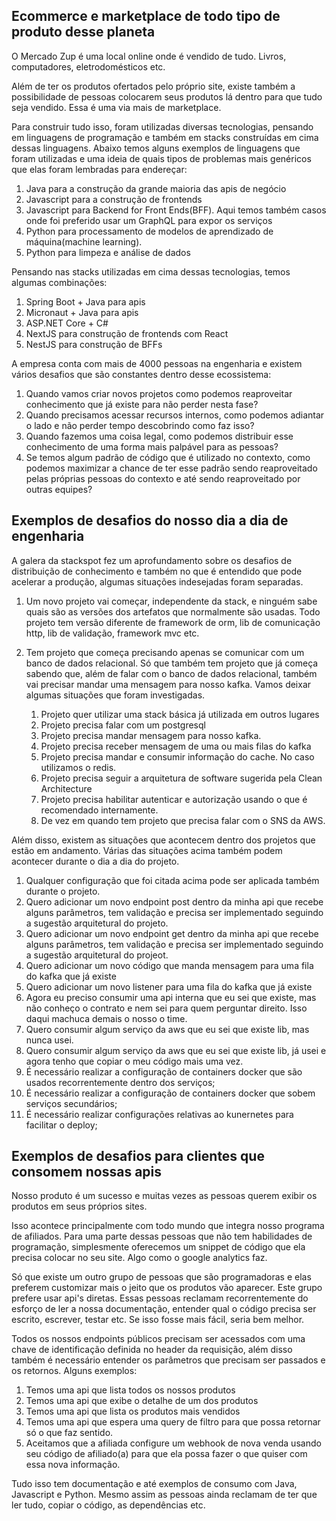 ## Ecommerce e marketplace de todo tipo de produto desse planeta

O Mercado Zup é uma local online onde é vendido de tudo. Livros, computadores, eletrodomésticos etc. 

Além de ter os produtos ofertados pelo próprio site, existe também a possibilidade de pessoas colocarem seus produtos lá dentro para que tudo seja vendido. Essa é uma via mais de marketplace. 

Para construir tudo isso, foram utilizadas diversas tecnologias, pensando em linguagens de programação e também em stacks construídas em cima dessas linguagens. Abaixo temos alguns exemplos de linguagens que foram utilizadas e uma ideia de quais tipos de problemas mais genéricos que elas foram lembradas para endereçar:

1. Java para a construção da grande maioria das apis de negócio
1. Javascript para a construção de frontends 
1. Javascript para Backend for Front Ends(BFF). Aqui temos também casos onde foi preferido usar um GraphQL para expor os serviços
1. Python para processamento de modelos de aprendizado de máquina(machine learning). 
1. Python para limpeza e análise de dados

Pensando nas stacks utilizadas em cima dessas tecnologias, temos algumas combinações:

1. Spring Boot + Java para apis
1. Micronaut + Java para apis
1. ASP.NET Core + C#
1. NextJS para construção de frontends com React
1. NestJS para construção de BFFs

A empresa conta com mais de 4000 pessoas na engenharia e existem vários desafios que são constantes dentro desse ecossistema:

1. Quando vamos criar novos projetos como podemos reaproveitar conhecimento que já existe para não perder nesta fase?
1. Quando precisamos acessar recursos internos, como podemos adiantar o lado e não perder tempo descobrindo como faz isso?
1. Quando fazemos uma coisa legal, como podemos distribuir esse conhecimento de uma forma mais palpável para as pessoas? 
1. Se temos algum padrão de código que é utilizado no contexto, como podemos maximizar a chance de ter esse padrão sendo reaproveitado pelas próprias pessoas do contexto e até sendo reaproveitado por outras equipes?

## Exemplos de desafios do nosso dia a dia de engenharia

A galera da stackspot fez um aprofundamento sobre os desafios de distribuição de conhecimento e também no que é entendido que pode acelerar a produção, algumas situações indesejadas foram separadas. 

1. Um novo projeto vai começar, independente da stack, e ninguém sabe quais são as versões dos artefatos que normalmente são usadas. Todo projeto tem versão diferente de framework de orm, lib de comunicação http, lib de validação, framework mvc etc. 
1. Tem projeto que começa precisando apenas se comunicar com um banco de dados relacional. Só que também tem projeto que já começa sabendo que, além de falar com o banco de dados relacional, também vai precisar mandar uma mensagem para nosso kafka. Vamos deixar algumas situações que foram investigadas. 

    1. Projeto quer utilizar uma stack básica já utilizada em outros lugares
    1. Projeto precisa falar com um postgresql
    1. Projeto precisa mandar mensagem para nosso kafka. 
    1. Projeto precisa receber mensagem de uma ou mais filas do kafka
    1. Projeto precisa mandar e consumir informação do cache. No caso utilizamos o redis.     
    1. Projeto precisa seguir a arquitetura de software sugerida pela Clean Architecture
    1. Projeto precisa habilitar autenticar e autorização usando o que é recomendado internamente. 
    1. De vez em quando tem projeto que precisa falar com o SNS da AWS. 

Além disso, existem as situações que acontecem dentro dos projetos que estão em andamento. Várias das situações acima também podem acontecer durante o dia a dia do projeto. 

1. Qualquer configuração que foi citada acima pode ser aplicada também durante o projeto. 
1. Quero adicionar um novo endpoint post dentro da minha api que recebe alguns parâmetros, tem validação e precisa ser implementado seguindo a sugestão arquitetural do projeto. 
1. Quero adicionar um novo endpoint get dentro da minha api que recebe alguns parâmetros, tem validação e precisa ser implementado seguindo a sugestão arquitetural do projeot. 
1. Quero adicionar um novo código que manda mensagem para uma fila do kafka que já existe
1. Quero adicionar um novo listener para uma fila do kafka que já existe
1. Agora eu preciso consumir uma api interna que eu sei que existe, mas não conheço o contrato e nem sei para quem perguntar direito. Isso daqui machuca demais o nosso o time. 
1. Quero consumir algum serviço da aws que eu sei que existe lib, mas nunca usei. 
1. Quero consumir algum serviço da aws que eu sei que existe lib, já usei e agora tenho que copiar o meu código mais uma vez. 
1. É necessário realizar a configuração de containers docker que são usados recorrentemente dentro dos serviços;
1. É necessário realizar a configuração de containers docker que sobem serviços secundários;
1. É necessário realizar configurações relativas ao kunernetes para facilitar o deploy;


## Exemplos de desafios para clientes que consomem nossas apis

Nosso produto é um sucesso e muitas vezes as pessoas querem exibir os produtos em seus próprios sites. 

Isso acontece principalmente com todo mundo que integra nosso programa de afiliados. Para uma parte dessas pessoas que não tem habilidades de programação, simplesmente oferecemos um snippet de código que ela precisa colocar no seu site. Algo como o google analytics faz. 

Só que existe um outro grupo de pessoas que são programadoras e elas preferem customizar mais o jeito que os produtos vão aparecer. Este grupo prefere usar api's diretas. Essas pessoas reclamam recorrentemente do esforço de ler a nossa documentação, entender qual o código precisa ser escrito, escrever, testar etc. Se isso fosse mais fácil, seria bem melhor. 

Todos os nossos endpoints públicos precisam ser acessados com uma chave de identificação definida no header da requisição, além disso também é necessário entender os parâmetros que precisam ser passados e os retornos. Alguns exemplos:

1. Temos uma api que lista todos os nossos produtos 
1. Temos uma api que exibe o detalhe de um dos produtos
1. Temos uma api que lista os produtos mais vendidos
1. Temos uma api que espera uma query de filtro para que possa retornar só o que faz sentido. 
1. Aceitamos que a afiliada configure um webhook de nova venda usando seu código de afiliado(a) para que ela possa fazer o que quiser com essa nova informação. 

Tudo isso tem documentação e até exemplos de consumo com Java, Javascript e Python. Mesmo assim as pessoas ainda reclamam de ter que ler tudo, copiar o código, as dependências etc. 

